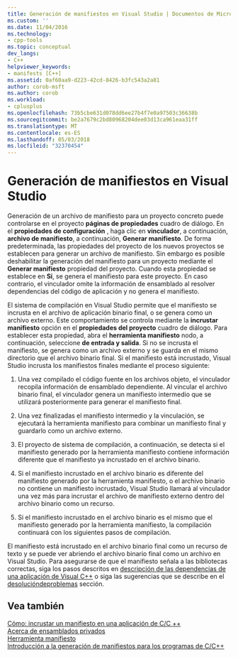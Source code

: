 ```yaml
---
title: Generación de manifiestos en Visual Studio | Documentos de Microsoft
ms.custom: ''
ms.date: 11/04/2016
ms.technology:
- cpp-tools
ms.topic: conceptual
dev_langs:
- C++
helpviewer_keywords:
- manifests [C++]
ms.assetid: 0af60aa9-d223-42cd-8426-b3fc543a2a81
author: corob-msft
ms.author: corob
ms.workload:
- cplusplus
ms.openlocfilehash: 73b5cbe631d078dd6ee27b4f7e0a97503c36638b
ms.sourcegitcommit: be2a7679c2bd80968204dee03d13ca961eaa31ff
ms.translationtype: MT
ms.contentlocale: es-ES
ms.lasthandoff: 05/03/2018
ms.locfileid: "32370454"
---
```

# <a name="manifest-generation-in-visual-studio"></a>Generación de manifiestos en Visual Studio
Generación de un archivo de manifiesto para un proyecto concreto puede controlarse en el proyecto **páginas de propiedades** cuadro de diálogo. En el **propiedades de configuración** , haga clic en **vinculador**, a continuación, **archivo de manifiesto**, a continuación, **Generar manifiesto**. De forma predeterminada, las propiedades del proyecto de los nuevos proyectos se establecen para generar un archivo de manifiesto. Sin embargo es posible deshabilitar la generación del manifiesto para un proyecto mediante el **Generar manifiesto** propiedad del proyecto. Cuando esta propiedad se establece en **Sí**, se genera el manifiesto para este proyecto. En caso contrario, el vinculador omite la información de ensamblado al resolver dependencias del código de aplicación y no genera el manifiesto.  
  
 El sistema de compilación en Visual Studio permite que el manifiesto se incrusta en el archivo de aplicación binario final, o se genera como un archivo externo. Este comportamiento se controla mediante la **incrustar manifiesto** opción en el **propiedades del proyecto** cuadro de diálogo. Para establecer esta propiedad, abra el **herramienta manifiesto** nodo, a continuación, seleccione **de entrada y salida**. Si no se incrusta el manifiesto, se genera como un archivo externo y se guarda en el mismo directorio que el archivo binario final. Si el manifiesto está incrustado, Visual Studio incrusta los manifiestos finales mediante el proceso siguiente:  
  
1.  Una vez compilado el código fuente en los archivos objeto, el vinculador recopila información de ensamblado dependiente. Al vincular el archivo binario final, el vinculador genera un manifiesto intermedio que se utilizará posteriormente para generar el manifiesto final.  
  
2.  Una vez finalizadas el manifiesto intermedio y la vinculación, se ejecutará la herramienta manifiesto para combinar un manifiesto final y guardarlo como un archivo externo.  
  
3.  El proyecto de sistema de compilación, a continuación, se detecta si el manifiesto generado por la herramienta manifiesto contiene información diferente que el manifiesto ya incrustado en el archivo binario.  
  
4.  Si el manifiesto incrustado en el archivo binario es diferente del manifiesto generado por la herramienta manifiesto, o el archivo binario no contiene un manifiesto incrustado, Visual Studio llamará al vinculador una vez más para incrustar el archivo de manifiesto externo dentro del archivo binario como un recurso.  
  
5.  Si el manifiesto incrustado en el archivo binario es el mismo que el manifiesto generado por la herramienta manifiesto, la compilación continuará con los siguientes pasos de compilación.  
  
 El manifiesto está incrustado en el archivo binario final como un recurso de texto y se puede ver abriendo el archivo binario final como un archivo en Visual Studio. Para asegurarse de que el manifiesto señala a las bibliotecas correctas, siga los pasos descritos en [descripción de las dependencias de una aplicación de Visual C++](../ide/understanding-the-dependencies-of-a-visual-cpp-application.md) o siga las sugerencias que se describe en el [desolucióndeproblemas](../build/troubleshooting-c-cpp-isolated-applications-and-side-by-side-assemblies.md) sección.  
  
## <a name="see-also"></a>Vea también  
 [Cómo: incrustar un manifiesto en una aplicación de C/C ++](../build/how-to-embed-a-manifest-inside-a-c-cpp-application.md)   
 [Acerca de ensamblados privados](http://msdn.microsoft.com/library/ff951638)   
 [Herramienta manifiesto](http://msdn.microsoft.com/library/aa375649)   
 [Introducción a la generación de manifiestos para los programas de C/C++](../build/understanding-manifest-generation-for-c-cpp-programs.md)